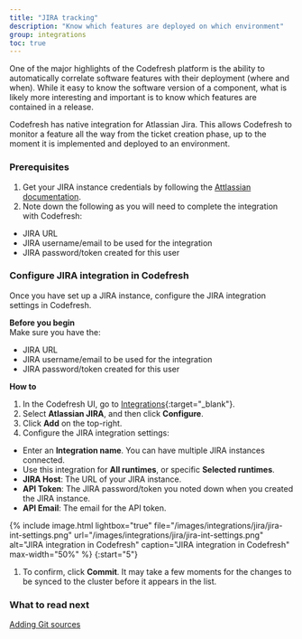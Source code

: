 ```yaml
---
title: "JIRA tracking"
description: "Know which features are deployed on which environment"
group: integrations
toc: true
---
```


One of the major highlights of the Codefresh platform is the ability to automatically correlate 
software features with their deployment (where and when). While it easy to know the software version of a component, what is likely more interesting and important is to know which features are contained in a release.

Codefresh has native integration for Atlassian Jira. This allows Codefresh to monitor a feature all the way from the ticket creation phase, up to the moment it is implemented and deployed to an environment.

### Prerequisites

1. Get your JIRA instance credentials by following the [Attlassian documentation](https://support.atlassian.com/atlassian-account/docs/manage-api-tokens-for-your-atlassian-account/).
1. Note down the following as you will need to complete the integration with Codefresh:

  * JIRA URL
  * JIRA username/email to be used for the integration
  * JIRA password/token created for this user


### Configure JIRA integration in Codefresh
Once you have set up a JIRA instance, configure the JIRA integration settings in Codefresh.  

**Before you begin**  
Make sure you have the:
* JIRA URL
* JIRA username/email to be used for the integration
* JIRA password/token created for this user

**How to**  

1. In the Codefresh UI, go to [Integrations](https://g.codefresh.io/2.0/account-settings/integrations){:target="\_blank"}. 
1. Select **Atlassian JIRA**, and then click **Configure**.
1. Click **Add** on the top-right. 
1. Configure the JIRA integration settings:
  * Enter an **Integration name**. You can have multiple JIRA instances connected.
  * Use this integration for **All runtimes**, or specific **Selected runtimes**.
  * **JIRA Host**: The URL of your JIRA instance.
  * **API Token**: The JIRA password/token you noted down when you created the JIRA instance.
  * **API Email**: The email for the API token.

  {% include 
	image.html 
	lightbox="true" 
	file="/images/integrations/jira/jira-int-settings.png" 
	url="/images/integrations/jira/jira-int-settings.png" 
	alt="JIRA integration in Codefresh" 
	caption="JIRA integration in Codefresh"
  max-width="50%" 
%}
{:start="5"}
1. To confirm, click **Commit**.
  It may take a few moments for the changes to be synced to the cluster before it appears in the list.


### What to read next
[Adding Git sources]({{site.baseurl}}/docs/runtime/git-sources/)










